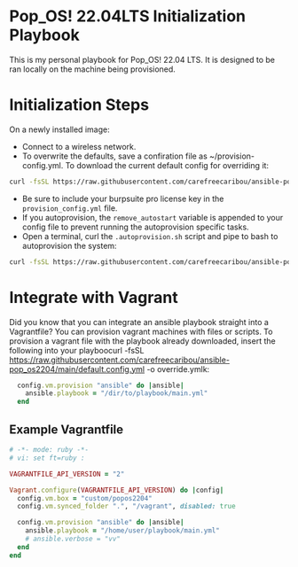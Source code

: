 # Pop_OS! 22.04LTS Initialization Playbook
This is my personal playbook for Pop_OS! 22.04 LTS. It is designed to be ran locally on the machine being provisioned. 

# Initialization Steps
On a newly installed image:
- Connect to a wireless network.
- To overwrite the defaults, save a confiration file as ~/provision-config.yml. To download the current default config for overriding it:

```bash
curl -fsSL https://raw.githubusercontent.com/carefreecaribou/ansible-pop_os2204/main/default.config.yml -o provision-config.yml
```
- Be sure to include your burpsuite pro license key in the `provision_config.yml` file.
- If you autoprovision, the `remove_autostart` variable is appended to your config file to prevent running the autoprovision specific tasks.
- Open a terminal, curl the `.autoprovision.sh` script and pipe to bash to autoprovision the system:
```bash
curl -fsSL https://raw.githubusercontent.com/carefreecaribou/ansible-pop_os2204/main/.autoprovision.sh | bash
```

# Integrate with Vagrant
Did you know that you can integrate an ansible playbook straight into a Vagrantfile? You can provision vagrant machines with files or scripts. To provision a vagrant file with the playbook already downloaded, insert the following into your playboocurl -fsSL https://raw.githubusercontent.com/carefreecaribou/ansible-pop_os2204/main/default.config.yml -o override.ymlk:
```Ruby
  config.vm.provision "ansible" do |ansible|
    ansible.playbook = "/dir/to/playbook/main.yml"
  end
```

## Example Vagrantfile
```Ruby
# -*- mode: ruby -*-
# vi: set ft=ruby :

VAGRANTFILE_API_VERSION = "2"

Vagrant.configure(VAGRANTFILE_API_VERSION) do |config|
  config.vm.box = "custom/popos2204"
  config.vm.synced_folder ".", "/vagrant", disabled: true

  config.vm.provision "ansible" do |ansible|
    ansible.playbook = "/home/user/playbook/main.yml"
    # ansible.verbose = "vv"
  end
end
```